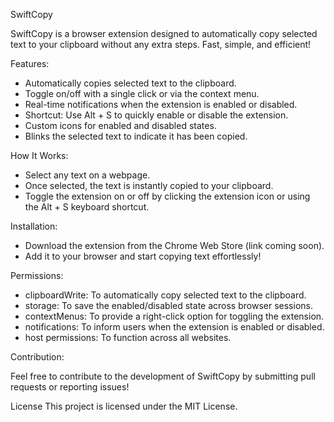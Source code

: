 SwiftCopy

SwiftCopy is a browser extension designed to automatically copy selected text to your clipboard without any extra steps. Fast, simple, and efficient!

Features:

- Automatically copies selected text to the clipboard.
- Toggle on/off with a single click or via the context menu.
- Real-time notifications when the extension is enabled or disabled.
- Shortcut: Use Alt + S to quickly enable or disable the extension.
- Custom icons for enabled and disabled states.
- Blinks the selected text to indicate it has been copied.

How It Works:

- Select any text on a webpage.
- Once selected, the text is instantly copied to your clipboard.
- Toggle the extension on or off by clicking the extension icon or using the Alt + S keyboard shortcut.

Installation:

- Download the extension from the Chrome Web Store (link coming soon).
- Add it to your browser and start copying text effortlessly!

Permissions:

- clipboardWrite: To automatically copy selected text to the clipboard.
- storage: To save the enabled/disabled state across browser sessions.
- contextMenus: To provide a right-click option for toggling the extension.
- notifications: To inform users when the extension is enabled or disabled.
- host permissions: To function across all websites.

Contribution:

Feel free to contribute to the development of SwiftCopy by submitting pull requests or reporting issues!

License
This project is licensed under the MIT License.
